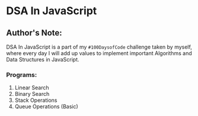# DSA In JavaScript

## Author's Note:
DSA In JavaScript is a part of my `#100DaysofCode` challenge taken by myself, where every day I will add up values to implement important Algorithms and Data Structures in JavaScript.

### Programs:
1. Linear Search
1. Binary Search
1. Stack Operations
1. Queue Operations (Basic)